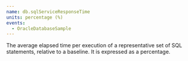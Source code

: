 ```yaml
---
name: db.sqlServiceResponseTime
units: percentage (%)
events:
  - OracleDatabaseSample
---
```


The average elapsed time per execution of a representative set of SQL statements, relative to a baseline. It is expressed as a percentage.